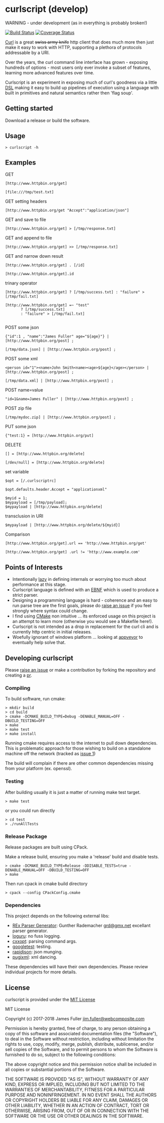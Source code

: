# curlscript (develop)
WARNING - under development (as in everything is probably broken!)

[![Build Status](https://travis-ci.org/xquery/curlscript.svg?branch=develop)](https://travis-ci.org/xquery/curlscript)
[![Coverage Status](https://coveralls.io/repos/github/xquery/curlscript/badge.svg?branch=develop)](https://coveralls.io/github/xquery/curlscript?branch=develop)

[Curl](https://curl.haxx.se/) is a great ~~swiss army knife~~ http client that does much more then just make it easy to work with HTTP, supporting a plethora of protocols addressable by a URI.

Over the years, the curl command line interface has grown - exposing hundreds of options - most users only ever invoke a subset of features, learning more advanced features over time.

Curlscript is an experiment in exposing much of curl's goodness via a little [DSL](https://en.wikipedia.org/wiki/Domain-specific_language) making it easy to build up
pipelines of execution using a language with built in primitives and natural semantics rather then 'flag soup'.  

## Getting started

Download a release or build the software.

## Usage

```$bash
> curlscript -h 
```

## Examples

GET   
```$bash
[http://www.httpbin.org/get]

[file:///tmp/test.txt]
```

GET setting headers
```$bash
[http://www.httpbin.org/get "Accept":"application/json"]
```

GET and save to file  
```$bash
[http://www.httpbin.org/get] > [/tmp/response.txt]
```

GET and append to file  
```$bash
[http://www.httpbin.org/get] >> [/tmp/response.txt]
```

GET and narrow down result
```$bash
[http://www.httpbin.org/get] . [/id] 

[http://www.httpbin.org/get].id  
```

trinary operator
```$bash
[http://www.httpbin.org/get] ? [/tmp/success.txt] : "failure" > [/tmp/fail.txt]

[http://www.httpbin.org/get] =~ "test"
       ? [/tmp/success.txt] 
       : "failure" > [/tmp/fail.txt]
       
```

POST some json
```$bash
{"id":1 , "name":"James Fuller" age="${age}"} | [http://www.httpbin.org/post] ;

[/tmp/data.json] | [http://www.httpbin.org/post] ;
```

POST some xml
```$bash
<person id="1"><name>John Smith<name><age>${age}</age></person> | [http://www.httpbin.org/post] ;

[/tmp/data.xml] | [http://www.httpbin.org/post] ;
```

POST name=value
```$bash
"id=1&name=James Fuller" | [http://www.httpbin.org/post] ;
```

POST zip file
```$bash
[/tmp/mydoc.zip] | [http://www.httpbin.org/post] ;
```

PUT some json
```$bash
{"test:1} = [http://www.httpbin.org/put]
```

DELETE
```$bash
[] = [http://www.httpbin.org/delete]
```
```$bash
[/dev/null] = [http://www.httpbin.org/delete] 
```

set variable
```$bash
$opt = [/.curlscriptrc]
```
```$bash
$opt.defaults.header.Accept = "applicationxml"
```
```$bash
$myid = 1;
$mypayload = [/tmp/payload];
$mypayload | [http://www.httpbin.org/delete]
```

transclusion in URI
```
$mypayload | [http://www.httpbin.org/delete/${myid}]
```

Comparison
```$bash
[http://www.httpbin.org/get].url == 'http://www.httpbin.org/get'
```
```$bash
[http://www.httpbin.org/get] .url != 'http://www.example.com'
```

## Points of Interests

* Intentionally [lazy](http://threevirtues.com/) in defining internals or worrying too much about performance at this stage.
* Curlscript language is defined with an [EBNF](etc/csparser.ebnf) which is used to produce a strict parser.
* Designing a programming language is hard - coherence and an easy to run parse tree are the first goals, please do [raise an issue](https://github.com/xquery/curlscript/issues) if you feel strongly where syntax could change.
* I find using [CMake](https://cmake.org/) non intuitive ... its enforced usage on this project is an attempt to learn more (otherwise you would see a Makefile here!). 
* Curlscript is not intended as a drop in replacement for the curl cli and is currently http centric in initial releases.
* Woefully ignorant of windows platform ... looking at [appveyor](https://www.appveyor.com/) to eventually help solve that.
 
## Developing curlscript

Please [raise an issue](https://github.com/xquery/curlscript/issues) or make a contribution by forking the repository and creating a [pr](https://github.com/xquery/curlscript/pulls). 

### Compiling

To build software, run cmake:

```$bash
> mkdir build
> cd build
> cmake -DCMAKE_BUILD_TYPE=Debug -DENABLE_MANUAL=OFF -DBUILD_TESTING=OFF 
> make 
> make test
> make install
```

Running cmake requires access to the internet to pull down dependencies. This is problematic  approach for 
those wishing to build on a standalone machine off the network (tracked as [issue 1](https://github.com/xquery/curlscript/issues/1))

The build will complain if there are other common dependencies missing from your platform (ex. openssl).

### Testing

After building usually it is just a matter of running make test target.

```$bash
> make test
```

or you could run directly
```$bash
> cd test
> ./runAllTests
```

### Release Package

Release packages are built using CPack.

Make a release build, ensuring you make a 'release' build and disable tests.
```$bash
> cmake -DCMAKE_BUILD_TYPE=Release -DDISABLE_TESTS=true -DENABLE_MANUAL=OFF -DBUILD_TESTING=OFF 
> make
```
Then run cpack in cmake build directory
```
> cpack --config CPackConfig.cmake

````

### Dependencies
This project depends on the following external libs:
* [REx Parser Generator](http://www.bottlecaps.de/rex/): Gunther Rademacher <grd@gmx.net> excellant parser generator. 
* [loguru](https://github.com/emilk/loguru): no fuss logging.
* [cxxopt](https://github.com/jarro2783/cxxopts): parsing command args.
* [googletest](https://github.com/google/googletest): testing.
* [rapidjson](https://github.com/miloyip/rapidjson): json munging.
* [pugixml](https://github.com/zeux/pugixml): xml dancing.

These dependencies will have their own dependencies. Please review individual projects for more details.

## License

curlscript is provided under the [MIT License](COPYING)

MIT License

Copyright (c) 2017-2018 James Fuller <jim.fuller@webcomposite.com>

Permission is hereby granted, free of charge, to any person obtaining a copy
of this software and associated documentation files (the "Software"), to deal
in the Software without restriction, including without limitation the rights
to use, copy, modify, merge, publish, distribute, sublicense, and/or sell
copies of the Software, and to permit persons to whom the Software is
furnished to do so, subject to the following conditions:

The above copyright notice and this permission notice shall be included in all
copies or substantial portions of the Software.

THE SOFTWARE IS PROVIDED "AS IS", WITHOUT WARRANTY OF ANY KIND, EXPRESS OR
IMPLIED, INCLUDING BUT NOT LIMITED TO THE WARRANTIES OF MERCHANTABILITY,
FITNESS FOR A PARTICULAR PURPOSE AND NONINFRINGEMENT. IN NO EVENT SHALL THE
AUTHORS OR COPYRIGHT HOLDERS BE LIABLE FOR ANY CLAIM, DAMAGES OR OTHER
LIABILITY, WHETHER IN AN ACTION OF CONTRACT, TORT OR OTHERWISE, ARISING FROM,
OUT OF OR IN CONNECTION WITH THE SOFTWARE OR THE USE OR OTHER DEALINGS IN THE
SOFTWARE.
